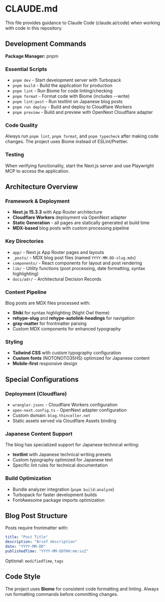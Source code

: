 # CLAUDE.md

This file provides guidance to Claude Code (claude.ai/code) when working with code in this repository.

## Development Commands

**Package Manager:** pnpm

### Essential Scripts
- `pnpm dev` - Start development server with Turbopack
- `pnpm build` - Build the application for production
- `pnpm lint` - Run Biome for code linting/checking
- `pnpm format` - Format code with Biome (includes --write)
- `pnpm lint:post` - Run textlint on Japanese blog posts
- `pnpm run deploy` - Build and deploy to Cloudflare Workers
- `pnpm preview` - Build and preview with OpenNext Cloudflare adapter

### Code Quality
Always run `pnpm lint`, `pnpm format`, and `pnpm typecheck` after making code changes. The project uses Biome instead of ESLint/Prettier.

### Testing
When verifying functionality, start the Next.js server and use Playwright MCP to access the application.

## Architecture Overview

### Framework & Deployment
- **Next.js 15.3.3** with App Router architecture
- **Cloudflare Workers** deployment via OpenNext adapter
- **Static Generation** - all pages are statically generated at build time
- **MDX-based** blog posts with custom processing pipeline

### Key Directories
- `app/` - Next.js App Router pages and layouts
- `_posts/` - MDX blog post files (named `YYYY-MM-DD-slug.mdx`)
- `components/` - React components for layout and post rendering
- `lib/` - Utility functions (post processing, date formatting, syntax highlighting)
- `docs/adr/` - Architectural Decision Records

### Content Pipeline
Blog posts are MDX files processed with:
- **Shiki** for syntax highlighting (Night Owl theme)
- **rehype-slug** and **rehype-autolink-headings** for navigation
- **gray-matter** for frontmatter parsing
- Custom MDX components for enhanced typography

### Styling
- **Tailwind CSS** with custom typography configuration
- **Custom fonts** (NOTONOTO35HS) optimized for Japanese content
- **Mobile-first** responsive design

## Special Configurations

### Deployment (Cloudflare)
- `wrangler.jsonc` - Cloudflare Workers configuration
- `open-next.config.ts` - OpenNext adapter configuration
- Custom domain: `blog.thinceller.net`
- Static assets served via Cloudflare Assets binding

### Japanese Content Support
The blog has specialized support for Japanese technical writing:
- **textlint** with Japanese technical writing presets
- Custom typography optimized for Japanese text
- Specific lint rules for technical documentation

### Build Optimization
- Bundle analyzer integration (`pnpm build:analyze`)
- Turbopack for faster development builds
- FontAwesome package imports optimization

## Blog Post Structure

Posts require frontmatter with:
```yaml
title: "Post Title"
description: "Brief description"
date: "YYYY-MM-DD"
publishedTime: "YYYY-MM-DDTHH:mm:ssZ"
```

Optional: `modifiedTime`, `tags`

## Code Style

The project uses **Biome** for consistent code formatting and linting. Always run formatting commands before committing changes.
